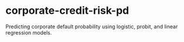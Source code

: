 # corporate-credit-risk-pd
Predicting corporate default probability using logistic, probit, and linear regression models.
